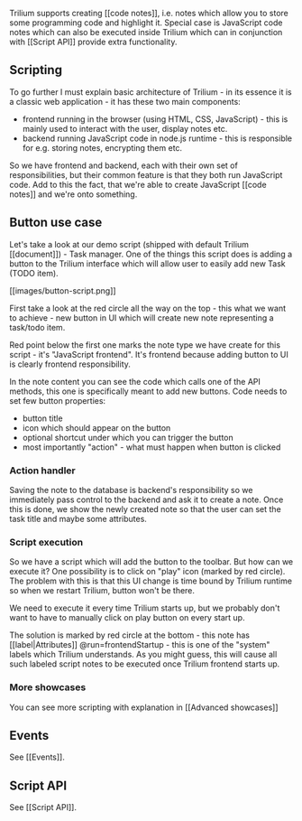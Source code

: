 Trilium supports creating [[code notes]], i.e. notes which allow you to store some programming code and highlight it. Special case is JavaScript code notes which can also be executed inside Trilium which can in conjunction with [[Script API]] provide extra functionality.

## Scripting

To go further I must explain basic architecture of Trilium - in its essence it is a classic web application - it has these two main components:

* frontend running in the browser (using HTML, CSS, JavaScript) - this is mainly used to interact with the user, display notes etc.
* backend running JavaScript code in node.js runtime - this is responsible for e.g. storing notes, encrypting them etc.

So we have frontend and backend, each with their own set of responsibilities, but their common feature is that they both run JavaScript code. Add to this the fact, that we're able to create JavaScript [[code notes]] and we're onto something.

## Button use case

Let's take a look at our demo script (shipped with default Trilium [[document]]) - Task manager. One of the things this script does is adding a button to the Trilium interface which will allow user to easily add new Task (TODO item). 

[[images/button-script.png]]

First take a look at the red circle all the way on the top - this what we want to achieve - new button in UI which will create new note representing a task/todo item.

Red point below the first one marks the note type we have create for this script - it's "JavaScript frontend". It's frontend because adding button to UI is clearly frontend responsibility.

In the note content you can see the code which calls one of the API methods, this one is specifically meant to add new buttons. Code needs to set few button properties:

* button title
* icon which should appear on the button
* optional shortcut under which you can trigger the button
* most importantly "action" - what must happen when button is clicked

### Action handler

Saving the note to the database is backend's responsibility so we immediately pass control to the backend and ask it to create a note. Once this is done, we show the newly created note so that the user can set the task title and maybe some attributes.

### Script execution

So we have a script which will add the button to the toolbar. But how can we execute it? One possibility is to click on "play" icon (marked by red circle). The problem with this is that this UI change is time bound by Trilium runtime so when we restart Trilium, button won't be there.

We need to execute it every time Trilium starts up, but we probably don't want to have to manually click on play button on every start up.

The solution is marked by red circle at the bottom - this note has [[label|Attributes]] @run=frontendStartup - this is one of the "system" labels which Trilium understands. As you might guess, this will cause all such labeled script notes to be executed once Trilium frontend starts up.

### More showcases

You can see more scripting with explanation in [[Advanced showcases]]

## Events

See [[Events]].

## Script API

See [[Script API]].
